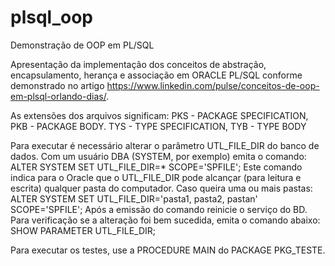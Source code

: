# plsql_oop
Demonstração de OOP em PL/SQL

Apresentação da implementação dos conceitos de abstração, encapsulamento, herança e associação em ORACLE PL/SQL conforme demonstrado no artigo https://www.linkedin.com/pulse/conceitos-de-oop-em-plsql-orlando-dias/.

As extensões dos arquivos significam: PKS - PACKAGE SPECIFICATION, PKB - PACKAGE BODY. TYS - TYPE SPECIFICATION, TYB - TYPE BODY

Para executar é necessário alterar o parâmetro UTL_FILE_DIR do banco de dados. Com um usuário DBA (SYSTEM, por exemplo) emita o comando:
ALTER SYSTEM SET UTL_FILE_DIR=* SCOPE='SPFILE';
      Este comando indica para o Oracle que o UTL_FILE_DIR pode alcançar (para leitura e escrita) qualquer pasta do computador.
      Caso queira uma ou mais pastas: ALTER SYSTEM SET UTL_FILE_DIR='pasta1, pasta2, pastan' SCOPE='SPFILE';
Após a emissão do comando reinicie o serviço do BD.
Para verificação se a alteração foi bem sucedida, emita o comando abaixo:
SHOW PARAMETER UTL_FILE_DIR;

Para executar os testes, use a PROCEDURE MAIN do PACKAGE PKG_TESTE.
